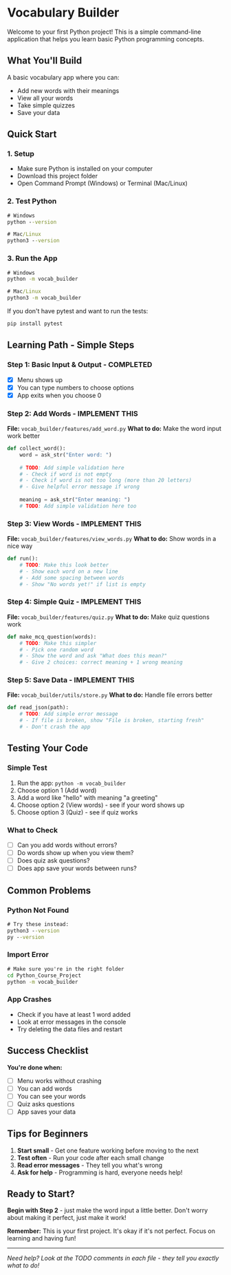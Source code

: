 # Vocabulary Builder

Welcome to your first Python project! This is a simple command-line application that helps you learn basic Python programming concepts.

## What You'll Build

A basic vocabulary app where you can:
- Add new words with their meanings
- View all your words
- Take simple quizzes
- Save your data

## Quick Start

### 1. **Setup**
- Make sure Python is installed on your computer
- Download this project folder
- Open Command Prompt (Windows) or Terminal (Mac/Linux)

### 2. **Test Python**
```cmd
# Windows
python --version

# Mac/Linux  
python3 --version
```

### 3. **Run the App**
```cmd
# Windows
python -m vocab_builder

# Mac/Linux
python3 -m vocab_builder
```

If you don't have pytest and want to run the tests:
```cmd
pip install pytest
```

## Learning Path - Simple Steps

### **Step 1: Basic Input & Output** - COMPLETED
- [x] Menu shows up
- [x] You can type numbers to choose options
- [x] App exits when you choose 0

### **Step 2: Add Words** - IMPLEMENT THIS
**File:** `vocab_builder/features/add_word.py`
**What to do:** Make the word input work better
```python
def collect_word():
    word = ask_str("Enter word: ")
    
    # TODO: Add simple validation here
    # - Check if word is not empty
    # - Check if word is not too long (more than 20 letters)
    # - Give helpful error message if wrong
    
    meaning = ask_str("Enter meaning: ")
    # TODO: Add simple validation here too
```

### **Step 3: View Words** - IMPLEMENT THIS
**File:** `vocab_builder/features/view_words.py`
**What to do:** Show words in a nice way
```python
def run():
    # TODO: Make this look better
    # - Show each word on a new line
    # - Add some spacing between words
    # - Show "No words yet!" if list is empty
```

### **Step 4: Simple Quiz** - IMPLEMENT THIS
**File:** `vocab_builder/features/quiz.py`
**What to do:** Make quiz questions work
```python
def make_mcq_question(words):
    # TODO: Make this simpler
    # - Pick one random word
    # - Show the word and ask "What does this mean?"
    # - Give 2 choices: correct meaning + 1 wrong meaning
```

### **Step 5: Save Data** - IMPLEMENT THIS
**File:** `vocab_builder/utils/store.py`
**What to do:** Handle file errors better
```python
def read_json(path):
    # TODO: Add simple error message
    # - If file is broken, show "File is broken, starting fresh"
    # - Don't crash the app
```

## Testing Your Code

### **Simple Test**
1. Run the app: `python -m vocab_builder`
2. Choose option 1 (Add word)
3. Add a word like "hello" with meaning "a greeting"
4. Choose option 2 (View words) - see if your word shows up
5. Choose option 3 (Quiz) - see if quiz works

### **What to Check**
- [ ] Can you add words without errors?
- [ ] Do words show up when you view them?
- [ ] Does quiz ask questions?
- [ ] Does app save your words between runs?

## Common Problems

### **Python Not Found**
```cmd
# Try these instead:
python3 --version
py --version
```

### **Import Error**
```cmd
# Make sure you're in the right folder
cd Python_Course_Project
python -m vocab_builder
```

### **App Crashes**
- Check if you have at least 1 word added
- Look at error messages in the console
- Try deleting the data files and restart

## Success Checklist

**You're done when:**
- [ ] Menu works without crashing
- [ ] You can add words
- [ ] You can see your words
- [ ] Quiz asks questions
- [ ] App saves your data

## Tips for Beginners

1. **Start small** - Get one feature working before moving to the next
2. **Test often** - Run your code after each small change
3. **Read error messages** - They tell you what's wrong
4. **Ask for help** - Programming is hard, everyone needs help!

## Ready to Start?

**Begin with Step 2** - just make the word input a little better. Don't worry about making it perfect, just make it work!

**Remember:** This is your first project. It's okay if it's not perfect. Focus on learning and having fun!

---

*Need help? Look at the TODO comments in each file - they tell you exactly what to do!*


